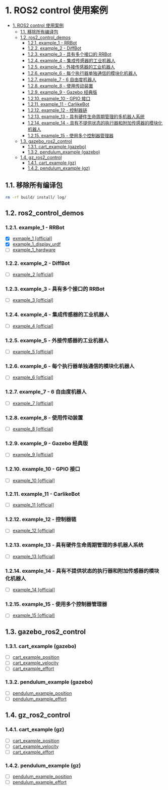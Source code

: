 # 1. ROS2 control 使用案例

- [1. ROS2 control 使用案例](#1-ros2-control-使用案例)
  - [1.1. 移除所有编译包](#11-移除所有编译包)
  - [1.2. ros2\_control\_demos](#12-ros2_control_demos)
    - [1.2.1. example\_1 - RRBot](#121-example_1---rrbot)
    - [1.2.2. example\_2 - DiffBot](#122-example_2---diffbot)
    - [1.2.3. example\_3 - 具有多个接口的 RRBot](#123-example_3---具有多个接口的-rrbot)
    - [1.2.4. example\_4 - 集成传感器的工业机器人](#124-example_4---集成传感器的工业机器人)
    - [1.2.5. example\_5 - 外接传感器的工业机器人](#125-example_5---外接传感器的工业机器人)
    - [1.2.6. example\_6 - 每个执行器单独通信的模块化机器人](#126-example_6---每个执行器单独通信的模块化机器人)
    - [1.2.7. example\_7 - 6 自由度机器人](#127-example_7---6-自由度机器人)
    - [1.2.8. example\_8 - 使用传动装置](#128-example_8---使用传动装置)
    - [1.2.9. example\_9 - Gazebo 经典版](#129-example_9---gazebo-经典版)
    - [1.2.10. example\_10 - GPIO 接口](#1210-example_10---gpio-接口)
    - [1.2.11. example\_11 - CarlikeBot](#1211-example_11---carlikebot)
    - [1.2.12. example\_12 - 控制器链](#1212-example_12---控制器链)
    - [1.2.13. example\_13 - 具有硬件生命周期管理的多机器人系统](#1213-example_13---具有硬件生命周期管理的多机器人系统)
    - [1.2.14. example\_14 - 具有不提供状态的执行器和附加传感器的模块化机器人](#1214-example_14---具有不提供状态的执行器和附加传感器的模块化机器人)
    - [1.2.15. example\_15 - 使用多个控制器管理器](#1215-example_15---使用多个控制器管理器)
  - [1.3. gazebo\_ros2\_control](#13-gazebo_ros2_control)
    - [1.3.1. cart\_example (gazebo)](#131-cart_example-gazebo)
    - [1.3.2. pendulum\_example (gazebo)](#132-pendulum_example-gazebo)
  - [1.4. gz\_ros2\_control](#14-gz_ros2_control)
    - [1.4.1. cart\_example (gz)](#141-cart_example-gz)
    - [1.4.2. pendulum\_example (gz)](#142-pendulum_example-gz)

## 1.1. 移除所有编译包

```bash
rm -rf build/ install/ log/
```

## 1.2. ros2_control_demos

### 1.2.1. example_1 - RRBot

- [x] [exmaple_1 [official]](/src/ros2_control_demos/example_1/README.md)
- [x] [example_1_display_urdf](/src/ros2_control_demos/example_1_display_urdf/README.md)
- [ ] [example_1_hardware](/src/ros2_control_demos/example_1_hardware/README.md)

### 1.2.2. example_2 - DiffBot

- [ ] [example_2 [official]](/src/ros2_control_demos/example_2/README.md)

### 1.2.3. example_3 - 具有多个接口的 RRBot

- [ ] [example_3 [official]](/src/ros2_control_demos/example_3/README.md)

### 1.2.4. example_4 - 集成传感器的工业机器人

- [ ] [example_4 [official]](/src/ros2_control_demos/example_4/README.md)

### 1.2.5. example_5 - 外接传感器的工业机器人

- [ ] [example_5 [official]](/src/ros2_control_demos/example_5/README.md)

### 1.2.6. example_6 - 每个执行器单独通信的模块化机器人

- [ ] [example_6 [official]](/src/ros2_control_demos/example_6/README.md)

### 1.2.7. example_7 - 6 自由度机器人

- [ ] [example_7 [official]](/src/ros2_control_demos/example_7/README.md)

### 1.2.8. example_8 - 使用传动装置

- [ ] [example_8 [official]](/src/ros2_control_demos/example_8/README.md)

### 1.2.9. example_9 - Gazebo 经典版

- [ ] [example_9 [official]](/src/ros2_control_demos/example_9/README.md)

### 1.2.10. example_10 - GPIO 接口

- [ ] [example_10 [official]](/src/ros2_control_demos/example_10/README.md)

### 1.2.11. example_11 - CarlikeBot

- [ ] [example_11 [official]](/src/ros2_control_demos/example_11/README.md)

### 1.2.12. example_12 - 控制器链

- [ ] [example_12 [official]](/src/ros2_control_demos/example_12/README.md)

### 1.2.13. example_13 - 具有硬件生命周期管理的多机器人系统

- [ ] [example_13 [official]](/src/ros2_control_demos/example_13/README.md)

### 1.2.14. example_14 - 具有不提供状态的执行器和附加传感器的模块化机器人

- [ ] [example_14 [official]](/src/ros2_control_demos/example_14/README.md)

### 1.2.15. example_15 - 使用多个控制器管理器

- [ ] [example_15 [official]](/src/ros2_control_demos/example_15/README.md)

## 1.3. gazebo_ros2_control

### 1.3.1. cart_example (gazebo)

- [ ] [cart_example_position](/src/gazebo_ros2_control/gazebo_ros2_control_demos/launch/cart_example_effort.launch.py)
- [ ] [cart_example_velocity](/src/gazebo_ros2_control/gazebo_ros2_control_demos/launch/cart_example_velocity.launch.py)
- [ ] [cart_example_effort](/src/gazebo_ros2_control/gazebo_ros2_control_demos/launch/cart_example_effort.launch.py)

### 1.3.2. pendulum_example (gazebo)

- [ ] [pendulum_example_position](/src/gazebo_ros2_control/gazebo_ros2_control_demos/launch/pendulum_example_position.launch.py)
- [ ] [pendulum_example_effort](/src/gazebo_ros2_control/gazebo_ros2_control_demos/launch/pendulum_example_effort.launch.py)

## 1.4. gz_ros2_control

### 1.4.1. cart_example (gz)

- [ ] [cart_example_position](/src/gz_ros2_control/gz_ros2_control_demos/launch/cart_example_position.launch.py)
- [ ] [cart_example_velocity](/src/gz_ros2_control/gz_ros2_control_demos/launch/cart_example_velocity.launch.py)
- [ ] [cart_example_effort](/src/gz_ros2_control/gz_ros2_control_demos/launch/cart_example_effort.launch.py)

### 1.4.2. pendulum_example (gz)

- [ ] [pendulum_example_position](/src/gz_ros2_control/gz_ros2_control_demos/launch/pendulum_example_position.launch.py)
- [ ] [pendulum_example_effort](/src/gz_ros2_control/gz_ros2_control_demos/launch/pendulum_example_effort.launch.py)
